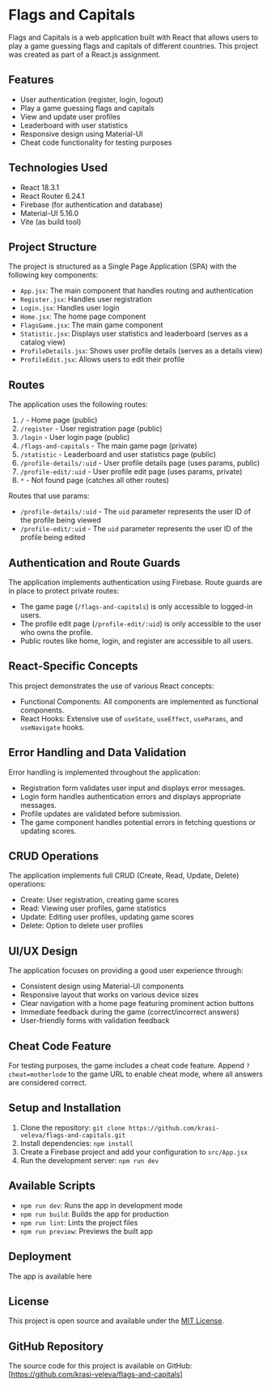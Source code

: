 # Flags and Capitals

Flags and Capitals is a web application built with React that allows users to play a game guessing flags and capitals of different countries. This project was created as part of a React.js assignment.

## Features

- User authentication (register, login, logout)
- Play a game guessing flags and capitals
- View and update user profiles
- Leaderboard with user statistics
- Responsive design using Material-UI
- Cheat code functionality for testing purposes

## Technologies Used

- React 18.3.1
- React Router 6.24.1
- Firebase (for authentication and database)
- Material-UI 5.16.0
- Vite (as build tool)

## Project Structure

The project is structured as a Single Page Application (SPA) with the following key components:

- `App.jsx`: The main component that handles routing and authentication
- `Register.jsx`: Handles user registration
- `Login.jsx`: Handles user login
- `Home.jsx`: The home page component
- `FlagsGame.jsx`: The main game component
- `Statistic.jsx`: Displays user statistics and leaderboard (serves as a catalog view)
- `ProfileDetails.jsx`: Shows user profile details (serves as a details view)
- `ProfileEdit.jsx`: Allows users to edit their profile

## Routes

The application uses the following routes:

1. `/` - Home page (public)
2. `/register` - User registration page (public)
3. `/login` - User login page (public)
4. `/flags-and-capitals` - The main game page (private)
5. `/statistic` - Leaderboard and user statistics page (public)
6. `/profile-details/:uid` - User profile details page (uses params, public)
7. `/profile-edit/:uid` - User profile edit page (uses params, private)
8. `*` - Not found page (catches all other routes)

Routes that use params:

- `/profile-details/:uid` - The `uid` parameter represents the user ID of the profile being viewed
- `/profile-edit/:uid` - The `uid` parameter represents the user ID of the profile being edited

## Authentication and Route Guards

The application implements authentication using Firebase. Route guards are in place to protect private routes:

- The game page (`/flags-and-capitals`) is only accessible to logged-in users.
- The profile edit page (`/profile-edit/:uid`) is only accessible to the user who owns the profile.
- Public routes like home, login, and register are accessible to all users.

## React-Specific Concepts

This project demonstrates the use of various React concepts:

- Functional Components: All components are implemented as functional components.
- React Hooks: Extensive use of `useState`, `useEffect`, `useParams`, and `useNavigate` hooks.

## Error Handling and Data Validation

Error handling is implemented throughout the application:

- Registration form validates user input and displays error messages.
- Login form handles authentication errors and displays appropriate messages.
- Profile updates are validated before submission.
- The game component handles potential errors in fetching questions or updating scores.

## CRUD Operations

The application implements full CRUD (Create, Read, Update, Delete) operations:

- Create: User registration, creating game scores
- Read: Viewing user profiles, game statistics
- Update: Editing user profiles, updating game scores
- Delete: Option to delete user profiles

## UI/UX Design

The application focuses on providing a good user experience through:

- Consistent design using Material-UI components
- Responsive layout that works on various device sizes
- Clear navigation with a home page featuring prominent action buttons
- Immediate feedback during the game (correct/incorrect answers)
- User-friendly forms with validation feedback

## Cheat Code Feature

For testing purposes, the game includes a cheat code feature. Append `?cheat=motherlode` to the game URL to enable cheat mode, where all answers are considered correct.

## Setup and Installation

1. Clone the repository: `git clone https://github.com/krasi-veleva/flags-and-capitals.git`
2. Install dependencies: `npm install`
3. Create a Firebase project and add your configuration to `src/App.jsx`
4. Run the development server: `npm run dev`

## Available Scripts

- `npm run dev`: Runs the app in development mode
- `npm run build`: Builds the app for production
- `npm run lint`: Lints the project files
- `npm run preview`: Previews the built app

## Deployment

The app is available here

## License

This project is open source and available under the [MIT License](LICENSE).

## GitHub Repository

The source code for this project is available on GitHub: [https://github.com/krasi-veleva/flags-and-capitals]

